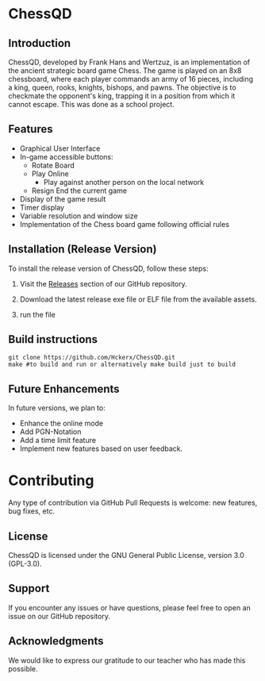 # ChessQD

## Introduction

ChessQD, developed by Frank Hans and Wertzuz, is an implementation of the ancient strategic board game Chess. The game is played on an 8x8 chessboard, where each player commands an army of 16 pieces, including a king, queen, rooks, knights, bishops, and pawns. The objective is to checkmate the opponent's king, trapping it in a position from which it cannot escape. This was done as a school project.

## Features
- Graphical User Interface
- In-game accessible buttons:
  - Rotate Board
  - Play Online
    - Play against another person on the local network
  - Resign
    End the current game
- Display of the game result
- Timer display
- Variable resolution and window size
- Implementation of the Chess board game following official rules

## Installation (Release Version)

To install the release version of ChessQD, follow these steps:

1. Visit the [Releases](https://github.com/Hckerx/ChessQD/releases) section of our GitHub repository.

2. Download the latest release exe file or ELF file from the available assets.

3. run the file

## Build instructions
```shell
git clone https://github.com/Hckerx/ChessQD.git
make #to build and run or alternatively make build just to build
```

## Future Enhancements
In future versions, we plan to:

- Enhance the online mode
- Add PGN-Notation
- Add a time limit feature
- Implement new features based on user feedback.

# Contributing
 
Any type of contribution via GitHub Pull Requests is welcome: new features, bug fixes, etc.


## License
ChessQD is licensed under the GNU General Public License, version 3.0 (GPL-3.0).

## Support
If you encounter any issues or have questions, please feel free to open an issue on our GitHub repository.

## Acknowledgments
We would like to express our gratitude to our teacher who has made this possible.
